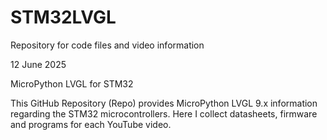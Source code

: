 # STM32LVGL
Repository for code files and video information

12 June 2025

MicroPython LVGL for STM32

This GitHub Repository (Repo) provides MicroPython LVGL 9.x information regarding the STM32 microcontrollers. Here I collect datasheets, firmware and programs for each YouTube video.


